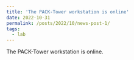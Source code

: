 ```yaml
---
title: 'The PACK-Tower workstation is online'
date: 2022-10-31
permalink: /posts/2022/10/news-post-1/
tags:
  - lab
---
```


The PACK-Tower workstation is online.

